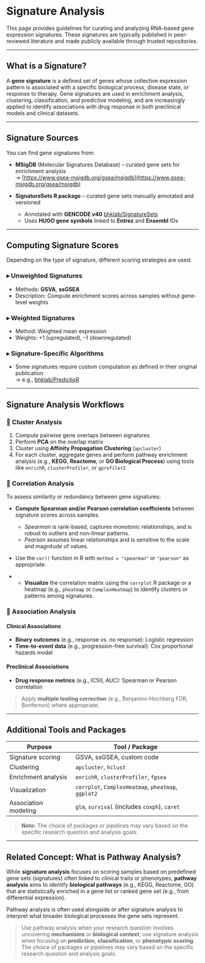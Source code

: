 # Signature Analysis

This page provides guidelines for curating and analyzing RNA-based gene expression signatures. These signatures are typically published in peer-reviewed literature and made publicly available through trusted repositories.

---

## What is a Signature?

A **gene signature** is a defined set of genes whose collective expression pattern is associated with a specific biological process, disease state, or response to therapy. Gene signatures are used in enrichment analysis, clustering, classification, and predictive modeling, and are increasingly applied to identify associations with drug response in both preclinical models and clinical datasets.

---

## Signature Sources

You can find gene signatures from:

- **MSigDB** (Molecular Signatures Database) – curated gene sets for enrichment analysis  
  → [https://www.gsea-msigdb.org/gsea/msigdb](https://www.gsea-msigdb.org/gsea/msigdb)

- **SignatureSets R package** – curated gene sets manually annotated and versioned  
  - Annotated with **GENCODE v40** [bhklab/SignatureSets](https://github.com/bhklab/SignatureSets)
  - Uses **HUGO gene symbols** linked to **Entrez** and **Ensembl** IDs

---

## Computing Signature Scores

Depending on the type of signature, different scoring strategies are used:

### ▸ Unweighted Signatures
- Methods: **GSVA**, **ssGSEA**
- Description: Compute enrichment scores across samples without gene-level weights

### ▸ Weighted Signatures
- Method: Weighted mean expression
- Weights: +1 (upregulated), –1 (downregulated)

### ▸ Signature-Specific Algorithms
- Some signatures require custom computation as defined in their original publication  
  → e.g., [bhklab/PredictioR](https://github.com/bhklab/PredictioR)

---

## Signature Analysis Workflows

### 🔹 Cluster Analysis

1. Compute pairwise gene overlaps between signatures
2. Perform **PCA** on the overlap matrix
3. Cluster using **Affinity Propagation Clustering** (`apcluster`)
4. For each cluster, aggregate genes and perform pathway enrichment analysis (e.g., **KEGG**, **Reactome**, or **GO Biological Process**) using tools like `enrichR`, `clusterProfiler`, or `gprofiler2`
  

### 🔹 Correlation Analysis

To assess similarity or redundancy between gene signatures:

- **Compute Spearman and/or Pearson correlation coefficients** between signature scores across samples.
  - *Spearman* is rank-based, captures monotonic relationships, and is robust to outliers and non-linear patterns.
  - *Pearson* assumes linear relationships and is sensitive to the scale and magnitude of values.
- Use the `cor()` function in R with `method = "spearman"` or `"pearson"` as appropriate.

- - **Visualize** the correlation matrix using the `corrplot` R package or a heatmap (e.g., `pheatmap` or `ComplexHeatmap`) to identify clusters or patterns among signatures.

### 🔹 Association Analysis

#### Clinical Associations
- **Binary outcomes** (e.g., response vs. no response): Logistic regression
- **Time-to-event data** (e.g., progression-free survival): Cox proportional hazards model

#### Preclinical Associations
- **Drug response metrics** (e.g., IC50, AUC): Spearman or Pearson correlation

> Apply **multiple testing correction** (e.g., Benjamini-Hochberg FDR, Bonferroni) where appropriate.

---

## Additional Tools and Packages

| Purpose                | Tool / Package                                      |
|------------------------|-----------------------------------------------------|
| Signature scoring      | GSVA, ssGSEA, custom code                           |
| Clustering             | `apcluster`, `hclust`                               |
| Enrichment analysis    | `enrichR`, `clusterProfiler`, `fgsea`               |
| Visualization          | `corrplot`, `ComplexHeatmap`, `pheatmap`, `ggplot2` |
| Association modeling   | `glm`, `survival` (includes `coxph`), `caret`       |

> **Note:** The choice of packages or pipelines may vary based on the specific research question and analysis goals.

---

## Related Concept: What is Pathway Analysis?

While **signature analysis** focuses on scoring samples based on predefined gene sets (signatures) often linked to clinical traits or phenotypes, **pathway analysis** aims to identify **biological pathways** (e.g., KEGG, Reactome, GO) that are statistically enriched in a gene list or ranked gene set (e.g., from differential expression).

Pathway analysis is often used alongside or after signature analysis to interpret what broader biological processes the gene sets represent.

> Use pathway analysis when your research question involves uncovering **mechanisms** or **biological context**; use signature analysis when focusing on **prediction**, **classification**, or **phenotypic scoring**. The choice of packages or pipelines may vary based on the specific research question and analysis goals.